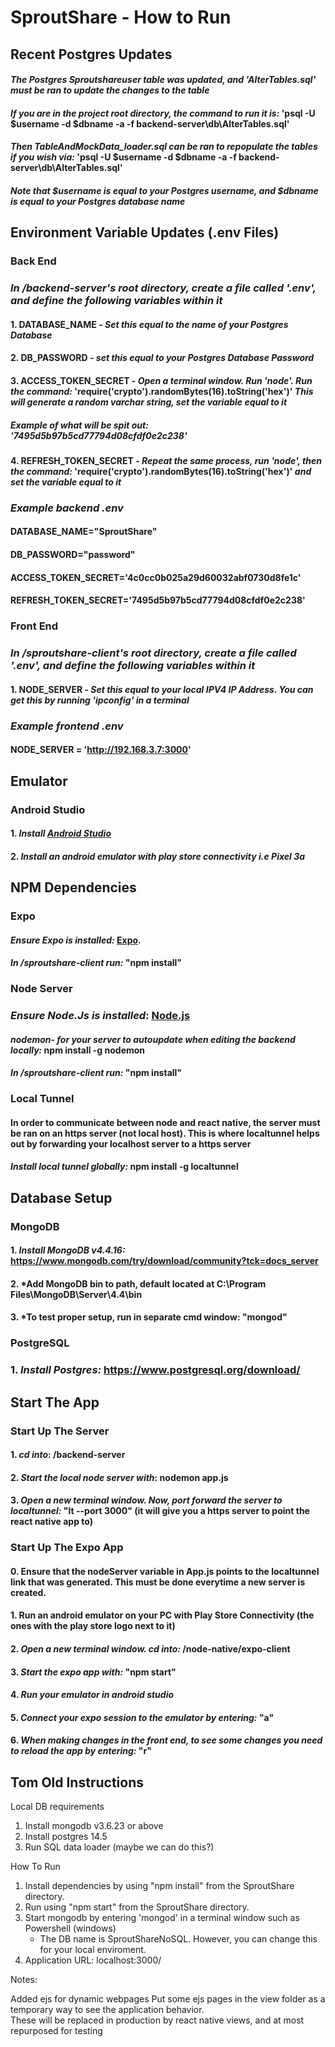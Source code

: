 # SproutShare - How to Run

## Recent Postgres Updates

#### *The Postgres Sproutshareuser table was updated, and 'AlterTables.sql' must be ran to update the changes to the table*

#### *If you are in the project root directory, the command to run it is:* 'psql -U $username -d $dbname -a -f backend-server\db\AlterTables.sql'
#### *Then TableAndMockData_loader.sql can be ran to repopulate the tables if you wish via:* 'psql -U $username -d $dbname -a -f backend-server\db\AlterTables.sql'
#### *Note that $username is equal to your Postgres username, and $dbname is equal to your Postgres database name*

## Environment Variable Updates (.env Files)

### Back End

### *In /backend-server's root directory, create a file called '.env', and define the following variables within it*

#### 1. DATABASE_NAME - *Set this equal to the name of your Postgres Database*
#### 2. DB_PASSWORD - *set this equal to your Postgres Database Password*
#### 3. ACCESS_TOKEN_SECRET - *Open a terminal window. Run 'node'. Run the command:* 'require('crypto').randomBytes(16).toString('hex')' *This will generate a random varchar string, set the variable equal to it*
##### *Example of what will be spit out:* '7495d5b97b5cd77794d08cfdf0e2c238'
#### 4. REFRESH_TOKEN_SECRET - *Repeat the same process, run 'node', then the command:* 'require('crypto').randomBytes(16).toString('hex')' *and set the variable equal to it*

### *Example backend .env*
#### DATABASE_NAME="SproutShare"
#### DB_PASSWORD="password"
#### ACCESS_TOKEN_SECRET='4c0cc0b025a29d60032abf0730d8fe1c'
#### REFRESH_TOKEN_SECRET='7495d5b97b5cd77794d08cfdf0e2c238'

### Front End

### *In /sproutshare-client's root directory, create a file called '.env', and define the following variables within it*

#### 1. NODE_SERVER - *Set this equal to your local IPV4 IP Address. You can get this by running 'ipconfig' in a terminal*

### *Example frontend .env*
#### NODE_SERVER = 'http://192.168.3.7:3000'


## Emulator

### Android Studio

#### 1. *Install [Android Studio](https://developer.android.com/studio/)*
#### 2. *Install an android emulator with play store connectivity i.e Pixel 3a*


## NPM Dependencies

### Expo

#### *Ensure Expo is installed:* [Expo](https://docs.expo.dev/get-started/installation/).

#### *In /sproutshare-client run:* "npm install"

### Node Server 

### *Ensure Node.Js is installed*: [Node.js](https://nodejs.org/en/download/)

#### *nodemon- for your server to autoupdate when editing the backend locally:*  npm install -g nodemon
#### *In /sproutshare-client run:* "npm install"

### Local Tunnel

#### In order to communicate between node and react native, the server must be ran on an https server (not local host). This is where localtunnel helps out by forwarding your localhost server to a https server

#### *Install local tunnel globally:* npm install -g localtunnel

## Database Setup

### MongoDB

#### 1. *Install MongoDB v4.4.16:* https://www.mongodb.com/try/download/community?tck=docs_server
#### 2. *Add MongoDB bin to path, default located at C:\Program Files\MongoDB\Server\4.4\bin
#### 3. *To test proper setup, run in separate cmd window: "mongod" 

### PostgreSQL

### 1. *Install Postgres:* https://www.postgresql.org/download/ 

## Start The App

### Start Up The Server

#### 1. *cd into*: /backend-server
#### 2. *Start the local node server with*: nodemon app.js
#### 3. *Open a new terminal window. Now, port forward the server to localtunnel:* "lt --port 3000" (it will give you a https server to point the react native app to)

### Start Up The Expo App

#### 0. Ensure that the nodeServer variable in App.js points to the localtunnel link that was generated. This must be done everytime a new server is created. 
#### 1. Run an android emulator on your PC with Play Store Connectivity (the ones with the play store logo next to it)
#### 2. *Open a new terminal window. cd into:* /node-native/expo-client
#### 3. *Start the expo app with:* "npm start"
#### 4. *Run your emulator in android studio*
#### 5. *Connect your expo session to the emulator by entering:* "a"
#### 6. *When making changes in the front end, to see some changes you need to reload the app by entering:* "r"


## Tom Old Instructions

Local DB requirements
1. Install mongodb v3.6.23 or above
2. Install postgres 14.5 
3. Run SQL data loader (maybe we can do this?)

How To Run
1. Install dependencies by using "npm install" from the SproutShare directory.
2. Run using "npm start" from the SproutShare directory.
3. Start mongodb by entering 'mongod' in a terminal window such as Powershell (windows)
   -  The DB name is SproutShareNoSQL. However, you can change this for your local enviroment.
4. Application URL: localhost:3000/

Notes:

Added ejs for dynamic webpages
Put some ejs pages in the view folder as a temporary way to see the application behavior.  
These will be replaced in production by react native views, and at most repurposed for testing
